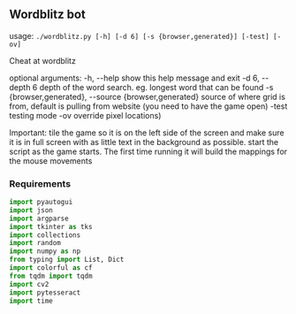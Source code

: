 ## Wordblitz bot

usage: `./wordblitz.py [-h] [-d 6] [-s {browser,generated}] [-test] [-ov]`

Cheat at wordblitz

optional arguments:
  -h, --help            show this help message and exit
  -d 6, --depth 6       depth of the word search. eg. longest word that can be
                        found
  -s {browser,generated}, --source {browser,generated}
                        source of where grid is from, default is pulling from
                        website (you need to have the game open)
  -test                 testing mode
  -ov                   override pixel locations)

Important: tile the game so it is on the left side of the screen and make sure it is in full screen with as little text in the background as possible. start the script as the game starts. The first time running it will build the mappings for the mouse movements

### Requirements

```python
import pyautogui
import json
import argparse
import tkinter as tks
import collections
import random
import numpy as np
from typing import List, Dict
import colorful as cf
from tqdm import tqdm
import cv2
import pytesseract
import time
```